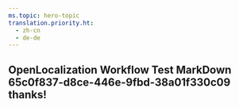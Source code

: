 ```yaml
---
ms.topic: hero-topic
translation.priority.ht: 
  - zh-cn
  - de-de
---
```

## OpenLocalization Workflow Test MarkDown 65c0f837-d8ce-446e-9fbd-38a01f330c09 thanks!
